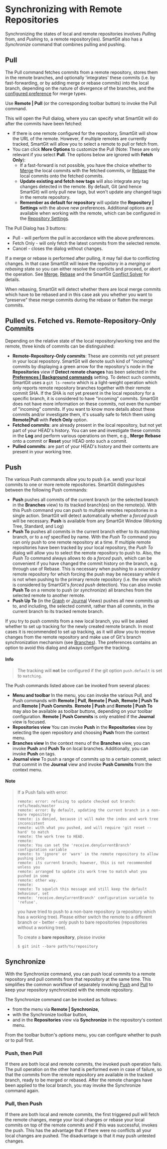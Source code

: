 # Synchronizing with Remote Repositories

Synchronizing the states of local and remote repositories involves *Pull*ing from, and *Push*ing to, a remote repository(ies). SmartGit also has a *Synchronize* command that combines pulling and pushing.

## Pull

The Pull command fetches commits from a remote repository, stores them in the remote branches, and optionally 'integrates' these commits (i.e. by fast-forwarding, or by adding merge or rebase commits) into the local branch, depending on the nature of divergence of the branches, and the [configured preference](Repository-Settings.md#fetch-and-pull) for merge types.

Use **Remote \| Pull** (or the corresponding toolbar button) to invoke the Pull command.

This will open the Pull dialog, where you can specify what SmartGit will do after the commits have been fetched:

- If there is one remote configured for the repository, SmartGit will show the URL of the remote. However, if multiple remotes are currently tracked, SmartGit will allow you to select a remote to pull or fetch from.
- You can click **More Options** to customize the Pull (Note: These are only relevant if you select **Pull**. The options below are ignored with **Fetch Only**):
    - If a fast-forward is not possible, you have the choice whether to [Merge](../Branch/Merge.md) the local commits with the fetched commits, or [Rebase](../Branch/Rebase.md) the local commits onto the fetched commits.
    - **Update existing and fetch new tags** will also integrate any tag changes detected in the remote. By default, Git (and hence SmartGit) will only pull new tags, but won't update any changed tags in the remote repository.
    - **Remember as default for repository** will update the **Repository \| Settings** with the above new preferences. Additional options are available when working with the remote, which can be configured in the [Repository Settings](Repository-Settings.md).

The Pull Dialog has 3 buttons:

- Pull - will perform the pull in accordance with the above preferences.
- Fetch Only - will only fetch the latest commits from the selected remote.
- Cancel - closes the dialog without changes.

If a merge or rebase is performed after pulling, it may fail due to conflicting changes. In that case SmartGit will leave the repository in a *merging* or *rebasing* state so you can either resolve the conflicts and proceed, or abort the operation. See [Merge](../Branch/Merge.md), [Rebase](../Branch/Rebase.md) and the SmartGit [Conflict Solver](../Branch/Conflict-Solver.md) for details.

When rebasing, SmartGit will detect whether there are local merge commits which have to be rebased and in this case ask you whether you want to "preserve" these merge commits during the rebase or flatten the merge commits.

## Pulled vs. Fetched vs. Remote-Repository-Only Commits

Depending on the relative state of the local repository/working tree and the remote, three kinds of commits can be distinguished:

- **Remote-Repository-Only commits**: These are commits not yet present in your local repository. SmartGit will denote such kind of "incoming" commits by displaying a green arrow for the repository's node in the
  **Repositories** view if **Detect remote changes** has been selected in the [**Preferences \| Background commands**](../Preferences/Commands.md#background-commands) setting. To detect such commits, SmartGit uses a `git ls-remote` which is a light-weight operation which only reports remote repository branches together with their remote commit SHA. If the SHA is not yet present in the local repository for a specific branch, it is considered to have "incoming" commits. SmartGit does not have more information on these commits, not even the number of "incoming" commits. If you want to know more details about these commits and/or investigate them, it's usually safe to fetch them using **Remote\|Pull** with **Fetch Only** option.
- **Fetched commits**: are already present in the local repository, but not yet part of your HEAD's history. You can see and investigate these commits in the **Log** and perform various operations on them, e.g., **Merge** **Rebase** onto a commit or **Reset** your HEAD onto such a commit.
- **Pulled commits**: are part of your HEAD's history and their contents are present in your working tree.

## Push

The various Push commands allow you to push (i.e. send) your local commits to one or more remote repositories. SmartGit distinguishes between the following Push commands:

- **Push** pushes all commits of the current branch (or the selected branch in the **Branches** view) to its tracked branch(es) on the remote(s). With this Push command you can push to multiple remotes repositories in a single action. SmartGit will detect automatically whether a *forced push* will be necessary.
  **Push** is available from any SmartGit Window (Working Tree, Standard, and Log)
- **Push To** pushes all commits in the current branch either to its matching branch, or to a *ref* specified by name. With the *Push To* command you can only push to one remote repository at a time. If multiple remote repositories have been tracked by your local repository, the *Push To* dialog will allow you to select the remote repository to push to. Also, the *Push To* command always allows to do a *forced* push, which can be convenient if you have changed the commit history on the branch, e.g. through use of Rebase. This is necessary when pushing to a *secondary* remote repository for which forcing the push may be necessary while it is not when pushing to the primary remote repository (i.e. the one which is considered by SmartGit's *forced push* detection). You can also invoke **Push To** on a remote to push (or *synchronize*) all branches from the selected remote to another remote.
- **Push Up To** (in the [Graph](../Graph-View.md) or [Journal](../Journal-View.md) Views) pushes all new commits up to, and including, the selected commit, rather than all commits, in the current branch to its tracked remote branch.

If you try to push commits from a new local branch, you will be asked whether to set up tracking for the newly created remote branch. In most cases it is recommended to set up tracking, as it will allow you to receive changes from the remote repository and make use of Git's branch synchronization mechanism (see [Branches](../Branch/index.md)). The preferences contains an option to avoid this dialog and always configure the tracking.

#### Info

> The tracking will **not** be configured if the git option `push.default` is set to `matching`.

The Push commands listed above can be invoked from several places:

- **Menu and toolbar** In the menu, you can invoke the various Pull, and Push commands with **Remote \| Pull**, **Remote \| Push**, **Remote \| Push To** and **Remote \| Push Commits**.
  **Remote \| Push** and **Remote \| Push To** may also be available as toolbar buttons, depending on your toolbar configuration.
  **Remote \| Push Commits** is only enabled if the **Journal** view is focused.
- **Repositories view** You can invoke **Push** in the **Repositories** view by selecting the open repository and choosing
  **Push** from the context menu.
- **Branches view** In the context menu of the **Branches** view, you can invoke **Push** and **Push To** on local branches. Additionally, you can invoke **Push** on tags.
- **Journal view** To push a range of commits up to a certain commit, select that commit in the **Journal** view and invoke **Push Commits**
  from the context menu.

#### Note

> If a Push fails with error:
>
>
>
>
> ``` text
> remote: error: refusing to update checked out branch: refs/heads/master
> remote: error: By default, updating the current branch in a non-bare repository
> remote: is denied, because it will make the index and work tree inconsistent
> remote: with what you pushed, and will require 'git reset --hard' to match
> remote: the work tree to HEAD.
> remote:
> remote: You can set the 'receive.denyCurrentBranch' configuration variable
> remote: to 'ignore' or 'warn' in the remote repository to allow pushing into
> remote: its current branch; however, this is not recommended unless you
> remote: arranged to update its work tree to match what you pushed in some
> remote: other way.
> remote:
> remote: To squelch this message and still keep the default behaviour, set
> remote: 'receive.denyCurrentBranch' configuration variable to 'refuse'.
> ```
>
>
>
> you have tried to push to a non-bare repository (a repository which has
> a working tree). Please either switch the remote to a different branch
> or - better - only push to bare repositories (repositories without a
> working tree).
>
> To create a **bare repository**, please invoke
>
> `$ git init --bare path/to/repository`

## Synchronize

With the Synchronize command, you can push local commits to a remote repository and pull commits from that repository at the same time. This simplifies the common workflow of separately invoking [Push](#push) and
[Pull](#pull) to keep your repository synchronized with the remote repository.

The Synchronize command can be invoked as follows:

- from the menu via **Remote \| Synchronize**,
- with the Synchronize toolbar button,
- and in the **Repositories** view via **Synchronize** in the repository's context menu.

From the toolbar button's *options* menu, you can configure whether to push or to pull first.

### Push, then Pull

If there are both local and remote commits, the invoked push operation fails. The pull operation on the other hand is performed even in case of failure, so that the commits from the remote repository are available in the tracked branch, ready to be merged or rebased. After the remote changes have been applied to the local branch, you may invoke the Synchronize command again.

### Pull, then Push

If there are both local and remote commits, the first triggered pull will fetch the remote changes, merge your local changes or rebase your local commits on top of the remote commits and if this was successful, invokes the push. This has the advantage that if there were no conflicts all your local changes are pushed. The disadvantage is that it may push untested changes.
